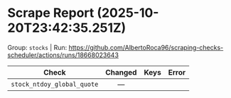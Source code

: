 # Scrape Report (2025-10-20T23:42:35.251Z)

Group: `stocks`  |  Run: https://github.com/AlbertoRoca96/scraping-checks-scheduler/actions/runs/18668023643

| Check | Changed | Keys | Error |
|---|:---:|:--|:--|
| `stock_ntdoy_global_quote` | — |  |  |
